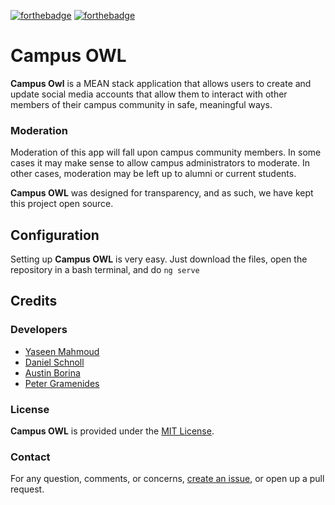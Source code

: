[![forthebadge](https://forthebadge.com/images/badges/built-with-love.svg)](https://forthebadge.com) [![forthebadge](https://forthebadge.com/images/badges/made-with-javascript.svg)](https://forthebadge.com)

# Campus OWL

**Campus Owl** is a MEAN stack application that allows users to create and update social media accounts that allow them to interact with other members of their campus community in safe, meaningful ways.


### Moderation

Moderation of this app will fall upon campus community members. In some cases it may make sense to allow campus administrators to moderate. In other cases, moderation may be left up to alumni or current students.

**Campus OWL** was designed for transparency, and as such, we have kept this project open source.

## Configuration

Setting up **Campus OWL** is very easy. Just download the files, open the repository in a bash terminal, and do ```ng serve```

## Credits

### Developers

- [Yaseen Mahmoud](https://github.com/ymmahmoud)
- [Daniel Schnoll](https://github.com/danielschnoll)
- [Austin Borina](https://github.com/austinborina)
- [Peter Gramenides](https://github.com/austinborina)

### License

**Campus OWL** is provided under the [MIT License](https://opensource.org/licenses/MIT).

### Contact

For any question, comments, or concerns, [create an issue](https://github.com/danielschnoll/ITWS-4500-WebSci-Project/issues/new), or open up a pull request.